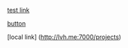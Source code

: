 <a href="https://app.qa-gke.uffizzi.com/projects" referrerpolicy="origin">test link</a>

[button](https://app.qa-gke.uffizzi.com/projects)

[local link] (http://lvh.me:7000/projects)
